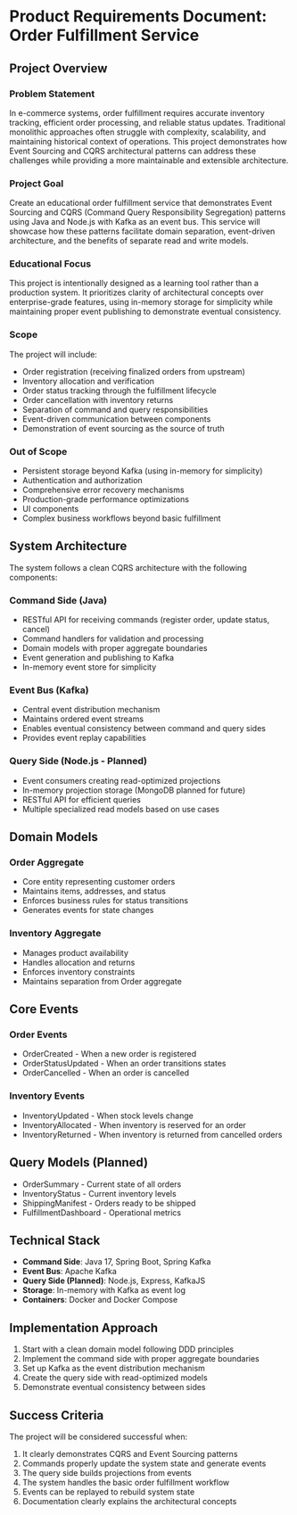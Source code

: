 # Product Requirements Document: Order Fulfillment Service

## Project Overview

### Problem Statement

In e-commerce systems, order fulfillment requires accurate inventory tracking, efficient order processing, and reliable status updates. Traditional monolithic approaches often struggle with complexity, scalability, and maintaining historical context of operations. This project demonstrates how Event Sourcing and CQRS architectural patterns can address these challenges while providing a more maintainable and extensible architecture.

### Project Goal

Create an educational order fulfillment service that demonstrates Event Sourcing and CQRS (Command Query Responsibility Segregation) patterns using Java and Node.js with Kafka as an event bus. This service will showcase how these patterns facilitate domain separation, event-driven architecture, and the benefits of separate read and write models.

### Educational Focus

This project is intentionally designed as a learning tool rather than a production system. It prioritizes clarity of architectural concepts over enterprise-grade features, using in-memory storage for simplicity while maintaining proper event publishing to demonstrate eventual consistency.

### Scope

The project will include:

- Order registration (receiving finalized orders from upstream)
- Inventory allocation and verification
- Order status tracking through the fulfillment lifecycle
- Order cancellation with inventory returns
- Separation of command and query responsibilities
- Event-driven communication between components
- Demonstration of event sourcing as the source of truth

### Out of Scope

- Persistent storage beyond Kafka (using in-memory for simplicity)
- Authentication and authorization
- Comprehensive error recovery mechanisms
- Production-grade performance optimizations
- UI components
- Complex business workflows beyond basic fulfillment

## System Architecture

The system follows a clean CQRS architecture with the following components:

### Command Side (Java)

- RESTful API for receiving commands (register order, update status, cancel)
- Command handlers for validation and processing
- Domain models with proper aggregate boundaries
- Event generation and publishing to Kafka
- In-memory event store for simplicity

### Event Bus (Kafka)

- Central event distribution mechanism
- Maintains ordered event streams
- Enables eventual consistency between command and query sides
- Provides event replay capabilities

### Query Side (Node.js - Planned)

- Event consumers creating read-optimized projections
- In-memory projection storage (MongoDB planned for future)
- RESTful API for efficient queries
- Multiple specialized read models based on use cases

## Domain Models

### Order Aggregate

- Core entity representing customer orders
- Maintains items, addresses, and status
- Enforces business rules for status transitions
- Generates events for state changes

### Inventory Aggregate

- Manages product availability
- Handles allocation and returns
- Enforces inventory constraints
- Maintains separation from Order aggregate

## Core Events

### Order Events

- OrderCreated - When a new order is registered
- OrderStatusUpdated - When an order transitions states
- OrderCancelled - When an order is cancelled

### Inventory Events

- InventoryUpdated - When stock levels change
- InventoryAllocated - When inventory is reserved for an order
- InventoryReturned - When inventory is returned from cancelled orders

## Query Models (Planned)

- OrderSummary - Current state of all orders
- InventoryStatus - Current inventory levels
- ShippingManifest - Orders ready to be shipped
- FulfillmentDashboard - Operational metrics

## Technical Stack

- **Command Side**: Java 17, Spring Boot, Spring Kafka
- **Event Bus**: Apache Kafka
- **Query Side (Planned)**: Node.js, Express, KafkaJS
- **Storage**: In-memory with Kafka as event log
- **Containers**: Docker and Docker Compose

## Implementation Approach

1. Start with a clean domain model following DDD principles
2. Implement the command side with proper aggregate boundaries
3. Set up Kafka as the event distribution mechanism
4. Create the query side with read-optimized models
5. Demonstrate eventual consistency between sides

## Success Criteria

The project will be considered successful when:

1. It clearly demonstrates CQRS and Event Sourcing patterns
2. Commands properly update the system state and generate events
3. The query side builds projections from events
4. The system handles the basic order fulfillment workflow
5. Events can be replayed to rebuild system state
6. Documentation clearly explains the architectural concepts